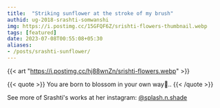 ```yaml
---
title:  "Striking sunflower at the stroke of my brush"
authid: ug-2018-srashti-somwanshi
img: https://i.postimg.cc/15GFQF6Z/srishti-flowers-thumbnail.webp
tags: [featured]
date: 2023-07-08T00:55:08+05:30
aliases:
- /posts/srashti-sunflower/
---
```



{{< art "https://i.postimg.cc/hj88wnZn/srishti-flowers.webp" >}}

{{< quote >}}
You are born to blossom in your own way🌻..
{{< /quote >}}

See more of Srashti's works at her instagram: <a href="https://www.instagram.com/splash.n.shade/" target="_blank">@splash.n.shade</a>